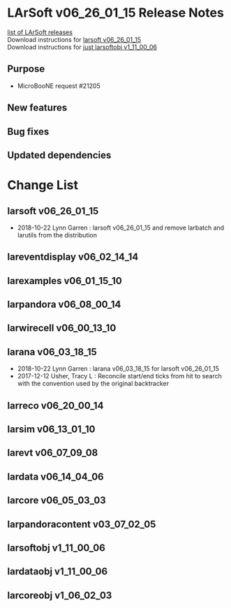 # LArSoft v06_26_01_15 Release Notes



[list of LArSoft releases](LArSoft_release_list)  
Download instructions for [larsoft v06_26_01_15](http://scisoft.fnal.gov/scisoft/bundles/larsoft/v06_26_01_15/larsoft-v06_26_01_15.html)  
Download instructions for [just larsoftobj v1_11_00_06](http://scisoft.fnal.gov/scisoft/bundles/larsoftobj/v1_11_00_06/larsoftobj-v1_11_00_06.html)

## Purpose

-   MicroBooNE request \#21205

## New features

## Bug fixes

## Updated dependencies

# Change List

## larsoft v06_26_01_15

-   2018-10-22 Lynn Garren : larsoft v06_26_01_15 and remove larbatch and larutils from the distribution

## lareventdisplay v06_02_14_14

## larexamples v06_01_15_10

## larpandora v06_08_00_14

## larwirecell v06_00_13_10

## larana v06_03_18_15

-   2018-10-22 Lynn Garren : larana v06_03_18_15 for larsoft v06_26_01_15
-   2017-12-12 Usher, Tracy L : Reconcile start/end ticks from hit to search with the convention used by the original backtracker

## larreco v06_20_00_14

## larsim v06_13_01_10

## larevt v06_07_09_08

## lardata v06_14_04_06

## larcore v06_05_03_03

## larpandoracontent v03_07_02_05

## larsoftobj v1_11_00_06

## lardataobj v1_11_00_06

## larcoreobj v1_06_02_03
